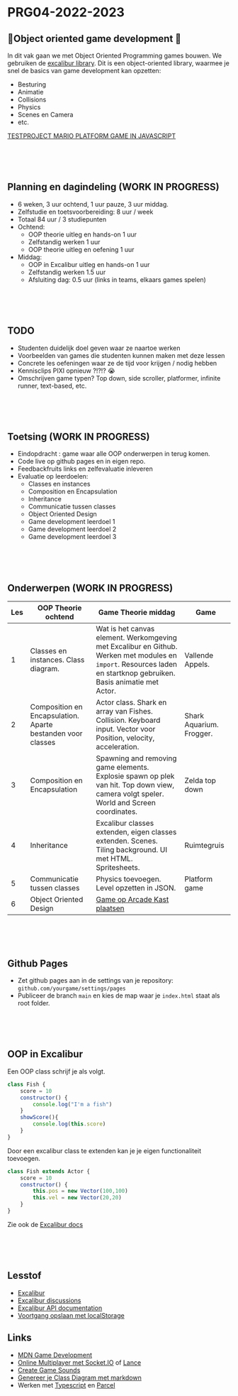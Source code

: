 # PRG04-2022-2023

## 👾Object oriented game development 👾

In dit vak gaan we met Object Oriented Programming games bouwen. We gebruiken de [excalibur library](https://excaliburjs.com). Dit is een object-oriented library, waarmee je snel de basics van game development kan opzetten:

- Besturing
- Animatie
- Collisions
- Physics
- Scenes en Camera
- etc.

[TESTPROJECT MARIO PLATFORM GAME IN JAVASCRIPT](https://github.com/HR-CMGT/PRG04-2022-2023-finished/tree/main/javascript/javascript-mario)

<br>
<br>
<br>

## Planning en dagindeling (WORK IN PROGRESS)

- 6 weken, 3 uur ochtend, 1 uur pauze, 3 uur middag. 
- Zelfstudie en toetsvoorbereiding: 8 uur / week
- Totaal 84 uur / 3 studiepunten
- Ochtend: 
    - OOP theorie uitleg en hands-on 1 uur
    - Zelfstandig werken 1 uur
    - OOP theorie uitleg en oefening 1 uur
- Middag: 
    - OOP in Excalibur uitleg en hands-on 1 uur
    - Zelfstandig werken 1.5 uur
    - Afsluiting dag: 0.5 uur (links in teams, elkaars games spelen)

<br>
<br>
<br>

## TODO

- Studenten duidelijk doel geven waar ze naartoe werken
- Voorbeelden van games die studenten kunnen maken met deze lessen
- Concrete les oefeningen waar ze de tijd voor krijgen / nodig hebben
- Kennisclips PIXI opnieuw ?!?!? 😭
- Omschrijven game typen? Top down, side scroller, platformer, infinite runner, text-based, etc.

<br>
<br>
<br>

## Toetsing (WORK IN PROGRESS)

- Eindopdracht : game waar alle OOP onderwerpen in terug komen.
- Code live op github pages en in eigen repo.
- Feedbackfruits links en zelfevaluatie inleveren
- Evaluatie op leerdoelen:
    - Classes en instances
    - Composition en Encapsulation
    - Inheritance
    - Communicatie tussen classes
    - Object Oriented Design
    - Game development leerdoel 1
    - Game development leerdoel 2
    - Game development leerdoel 3

<br>
<br>
<br>

## Onderwerpen (WORK IN PROGRESS)

| Les | OOP Theorie ochtend | Game Theorie middag | Game |
|------|---------|----------|-----|
| 1 | Classes en instances. Class diagram. | Wat is het canvas element. Werkomgeving met Excalibur en Github.  Werken met modules en `import`. Resources laden en startknop gebruiken. Basis animatie met Actor. | Vallende Appels. 
| 2 | Composition en Encapsulation. Aparte bestanden voor classes | Actor class. Shark en array van Fishes. Collision. Keyboard input. Vector voor Position, velocity, acceleration. | Shark Aquarium. Frogger. |
| 3 | Composition en Encapsulation | Spawning and removing game elements. Explosie spawn op plek van hit. Top down view, camera volgt speler. World and Screen coordinates. | Zelda top down |
| 4 | Inheritance | Excalibur classes extenden, eigen classes extenden. Scenes. Tiling background. UI met HTML. Spritesheets. | Ruimtegruis |
| 5 | Communicatie tussen classes | Physics toevoegen. Level opzetten in JSON.  | Platform game |
| 6 | Object Oriented Design | [Game op Arcade Kast plaatsen](https://github.com/HR-CMGT/arcade-game) | 



<br>
<br>
<br>

## Github Pages

- Zet github pages aan in de settings van je repository: `github.com/yourgame/settings/pages`
- Publiceer de branch `main` en kies de map waar je `index.html` staat als root folder.

<br>
<br>
<br>

## OOP in Excalibur

Een OOP class schrijf je als volgt.

```javascript
class Fish {
    score = 10
    constructor() {
        console.log("I'm a fish")
    }
    showScore(){
        console.log(this.score)
    }
}
```

Door een excalibur class te extenden kan je je eigen functionaliteit toevoegen.

```javascript
class Fish extends Actor {
    score = 10
    constructor() {
        this.pos = new Vector(100,100)
        this.vel = new Vector(20,20)
    }
}
```

Zie ook de [Excalibur docs](https://excaliburjs.com) 

<br>
<br>
<br>

## Lesstof

- [Excalibur](https://excaliburjs.com)
- [Excalibur discussions](https://github.com/excaliburjs/Excalibur/discussions)
- [Excalibur API documentation](https://excaliburjs.com/docs/api/edge/index.html)
- [Voortgang opslaan met localStorage](https://developer.mozilla.org/en-US/docs/Web/API/Window/localStorage)

## Links

- [MDN Game Development](https://developer.mozilla.org/en-US/docs/Games)
- [Online Multiplayer met Socket.IO](https://socket.io) of [Lance](https://lance-gg.github.io)
- [Create Game Sounds](https://sfxr.me)
- [Genereer je Class Diagram met markdown](https://mermaid-js.github.io/mermaid-live-editor/edit#pako:eNp9ks1uwyAMgF8F-bStzQtEO037uewwqVcuTvBatPAjA1Kjru--pBSUZto4IPRhPhvDCXqnCFroBwzhWeOe0UgrrZjGGxoSD00jnlLXDbSCrzocSuTOs44kHr8rX9OiyDuXbFl1ymQeG5tMRyxC75gW-EMftfDTtGDJK4x0d79Ayll6d6i03Rd-vk2Yi6gZm5LPE6kCf5k3fnD-D-F81_91za1udT53qBpKA45rMFagKER2Y_XBFgyxQa2mR7yIJMQDGZLQTkuF_CVB2jkuV_KidHQM7ScOgbaAKbrdaHtoIycqQdePcI06_wCsKKak)
- Werken met [Typescript](https://www.typescriptlang.org) en  [Parcel](https://parceljs.org)
